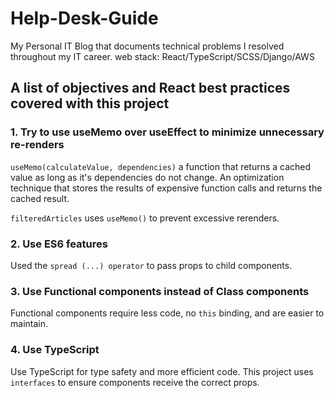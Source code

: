 # Help-Desk-Guide
My Personal IT Blog that documents technical problems I resolved throughout my IT career.
web stack: React/TypeScript/SCSS/Django/AWS

## A list of objectives and React best practices covered with this project

### 1. Try to use useMemo over useEffect to minimize unnecessary re-renders
`useMemo(calculateValue, dependencies)` a function that returns a cached value as long as it's dependencies do not change. An optimization technique that stores the results of expensive function calls and returns the cached result.

`filteredArticles` uses `useMemo()` to prevent excessive rerenders.

### 2. Use ES6 features
Used the `spread (...) operator` to pass props to child components.

### 3.  Use Functional components instead of Class components
Functional components require less code, no `this` binding, and are easier to maintain.

### 4. Use TypeScript
Use TypeScript for type safety and more efficient code. This project uses `interfaces` to ensure components receive the correct props.